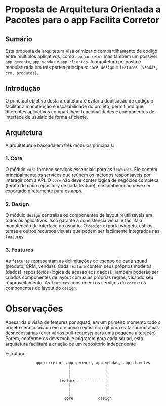 # Proposta de Arquitetura Orientada a Pacotes para o app Facilita Corretor

## Sumário

Esta proposta de arquitetura visa otimizar o compartilhamento de código entre múltiplos aplicativos, como `app_corretor` mas também um possível `app_gerente`, `app_vendas` e `app_clientes`. A arquitetura proposta é modularizada em três partes principais: `core`, `design` e `features (vendas, crm, produtos)`.

## Introdução

O principal objetivo desta arquitetura é evitar a duplicação de código e facilitar a manutenção e escalabilidade do projeto, permitindo que diferentes aplicativos compartilhem funcionalidades e componentes de interface de usuário de forma eficiente.

## Arquitetura

A arquitetura é baseada em três módulos principais:

### 1. Core

O módulo `core` fornece serviços essenciais para as `features`. Ele contém principalmente os services que reúnem os métodos responsáveis por interagir com a API. O `core` não deve conter lógica de negócios complexa (terafa de cada repository de cada feature), ele também não deve ser exportado diretamente para os apps.

### 2. Design

O módulo `design` centraliza os componentes de layout reutilizáveis em todos os aplicativos. Isso garante a consistência visual e facilita a manutenção da interface do usuário. O `design` exporta widgets, estilos, temas e outros recursos visuais que podem ser facilmente integrados nas `features`.

### 3. Features

As `features` representam as delimitações de escopo de cada squad (produto, CRM, vendas). Cada `feature` contém seus próprios modelos (dados), repositórios (lógica de acesso aos dados). Também poderão ser criados componentes de layout com suas próprias regras, visando seu reaproveitamento.  As `features` consomem os serviços do `core` e os componentes de layout do `design`.

# Observações

Apesar da divisão de features por squad, em um primeiro momento todo o projeto será colocado em um único reposirório git para evitar burocracias desnecessárias (criar vários pull-requests para uma pequena alteração)
Porém, conforme os devs mobile migrarem para cada squad, esta arquitetura facilitará a criação de um repositório independente

Estrutura:

                 app_corretor, app_gerente, app_vendas, app_clientes
                                |               |
                                |               |
                                |               |
                            features -----------|
                                |               |
                                |               |
                                |               |
                              core           design

